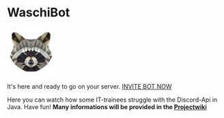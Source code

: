 # WaschiBot
![Logo](https://github.com/WaschbaerDE/How_To_Java/blob/master/ressources/Logo112.png)

It's here and ready to go on your server.
[INVITE BOT NOW](https://discord.com/api/oauth2/authorize?client_id=500356263159529482&permissions=8&scope=bot)

Here you can watch how some IT-trainees struggle with the Discord-Api in Java.
Have fun!
**Many informations will be provided in the [Projectwiki](https://github.com/WaschbaerDE/WaschiBot/wiki)**
